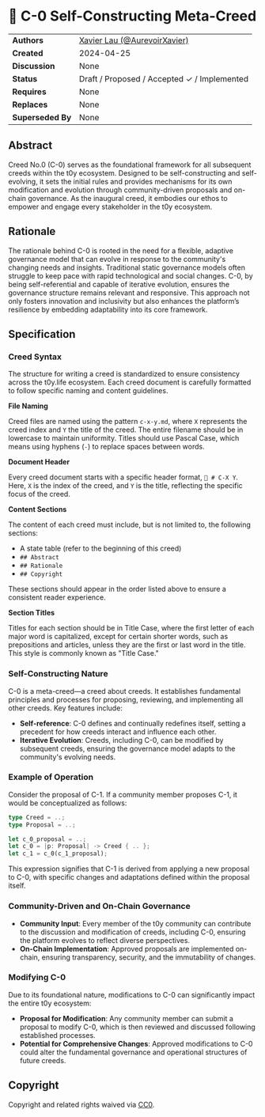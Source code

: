 # 📄 C-0 Self-Constructing Meta-Creed

|                   |                                                                   |
| ----------------- | ----------------------------------------------------------------- |
| **Authors**       | [Xavier Lau (@AurevoirXavier)](https://github.com/AurevoirXavier) |
| **Created**       | 2024-04-25                                                        |
| **Discussion**    | None                                                              |
| **Status**        | Draft / Proposed / Accepted ✓ / Implemented                       |
| **Requires**      | None                                                              |
| **Replaces**      | None                                                              |
| **Superseded By** | None                                                              |

## Abstract

Creed No.0 (C-0) serves as the foundational framework for all subsequent creeds within the t0y ecosystem. Designed to be self-constructing and self-evolving, it sets the initial rules and provides mechanisms for its own modification and evolution through community-driven proposals and on-chain governance. As the inaugural creed, it embodies our ethos to empower and engage every stakeholder in the t0y ecosystem.

## Rationale

The rationale behind C-0 is rooted in the need for a flexible, adaptive governance model that can evolve in response to the community's changing needs and insights. Traditional static governance models often struggle to keep pace with rapid technological and social changes. C-0, by being self-referential and capable of iterative evolution, ensures the governance structure remains relevant and responsive. This approach not only fosters innovation and inclusivity but also enhances the platform’s resilience by embedding adaptability into its core framework.

## Specification

### Creed Syntax

The structure for writing a creed is standardized to ensure consistency across the t0y.life ecosystem. Each creed document is carefully formatted to follow specific naming and content guidelines.

**File Naming**

Creed files are named using the pattern `c-x-y.md`, where `X` represents the creed index and `Y` the title of the creed. The entire filename should be in lowercase to maintain uniformity. Titles should use Pascal Case, which means using hyphens (`-`) to replace spaces between words.

**Document Header**

Every creed document starts with a specific header format, `📄 # C-X Y`. Here, `X` is the index of the creed, and `Y` is the title, reflecting the specific focus of the creed.

**Content Sections**

The content of each creed must include, but is not limited to, the following sections:

* A state table (refer to the beginning of this creed)
* `## Abstract`
* `## Rationale`
* `## Copyright`

These sections should appear in the order listed above to ensure a consistent reader experience.

**Section Titles**

Titles for each section should be in Title Case, where the first letter of each major word is capitalized, except for certain shorter words, such as prepositions and articles, unless they are the first or last word in the title. This style is commonly known as "Title Case."

### Self-Constructing Nature

C-0 is a meta-creed—a creed about creeds. It establishes fundamental principles and processes for proposing, reviewing, and implementing all other creeds. Key features include:

* **Self-reference**: C-0 defines and continually redefines itself, setting a precedent for how creeds interact and influence each other.
* **Iterative Evolution**: Creeds, including C-0, can be modified by subsequent creeds, ensuring the governance model adapts to the community's evolving needs.

### Example of Operation

Consider the proposal of C-1. If a community member proposes C-1, it would be conceptualized as follows:

```rust
type Creed = ..;
type Proposal = ..;

let c_0_proposal = ..;
let c_0 = |p: Proposal| -> Creed { .. };
let c_1 = c_0(c_1_proposal);
```

This expression signifies that C-1 is derived from applying a new proposal to C-0, with specific changes and adaptations defined within the proposal itself.

### Community-Driven and On-Chain Governance

* **Community Input**: Every member of the t0y community can contribute to the discussion and modification of creeds, including C-0, ensuring the platform evolves to reflect diverse perspectives.
* **On-Chain Implementation**: Approved proposals are implemented on-chain, ensuring transparency, security, and the immutability of changes.

### Modifying C-0

Due to its foundational nature, modifications to C-0 can significantly impact the entire t0y ecosystem:

* **Proposal for Modification**: Any community member can submit a proposal to modify C-0, which is then reviewed and discussed following established processes.
* **Potential for Comprehensive Changes**: Approved modifications to C-0 could alter the fundamental governance and operational structures of future creeds.

## **Copyright**

Copyright and related rights waived via [CC0](https://creativecommons.org/public-domain/cc0/).
